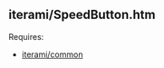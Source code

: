 iterami/SpeedButton.htm
-----------------------

Requires:
* [iterami/common](https://github.com/iterami/common)

